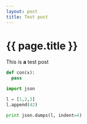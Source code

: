 ```yaml
---
layout: post
title: Test post
---
```


{{ page.title }}
================

This is **a** test post

``` python
def con(x):
  pass

import json

l = [1,2,3]
l.append(42)

print json.dumps(l, indent=4)
```
